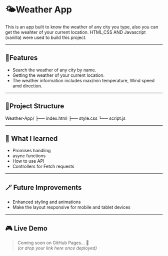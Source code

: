 # 🌤️Weather App

This is an app built to know the weather of any city you type, also you can get the weahter of your current location.
HTML,CSS AND Javascript (vanilla) were used to build this project.

---

## 🚀Features

- Search the weather of any city by name.
- Getting the weather of your current location.
- The weather information includes max/min temperature, Wind speed amd direction.

---
## 📁Project Structure

Weather-App/
├── index.html
├── style.css
└── script.js   

---

## 🧠 What I learned

- Promises handling
- async functions
- How to use API
- Controllers for Fetch requests

---

## 🪄 Future Improvements

- Enhanced styling and animations  
- Make the layout responsive for mobile and tablet devices  

---

## 🎮 Live Demo

> Coming soon on GitHub Pages... 🚧  
*(or drop your link here once deployed)*
